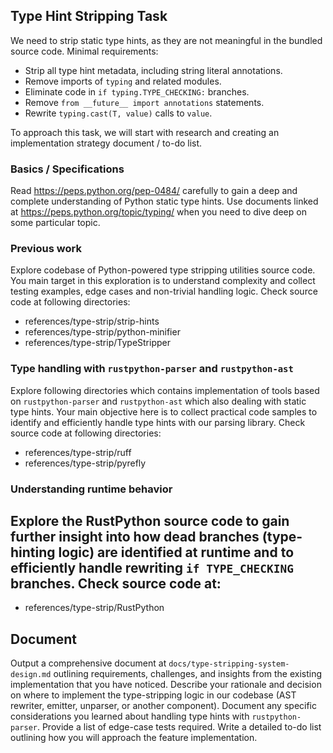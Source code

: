 ## Type Hint Stripping Task
We need to strip static type hints, as they are not meaningful in the bundled source code.
Minimal requirements:
- Strip all type hint metadata, including string literal annotations.
- Remove imports of `typing` and related modules.
- Eliminate code in `if typing.TYPE_CHECKING:` branches.
- Remove `from __future__ import annotations` statements.
- Rewrite `typing.cast(T, value)` calls to `value`.

To approach this task, we will start with research and creating an implementation strategy document / to-do list.

### Basics / Specifications

Read https://peps.python.org/pep-0484/ carefully to gain a deep and complete understanding of Python static type hints.
Use documents linked at https://peps.python.org/topic/typing/ when you need to dive deep on some particular topic.

### Previous work

Explore codebase of Python-powered type stripping utilities source code. You main target in this exploration is to understand complexity and collect testing examples, edge cases and non-trivial handling logic. Check source code at following directories:

- references/type-strip/strip-hints
- references/type-strip/python-minifier
- references/type-strip/TypeStripper

### Type handling with `rustpython-parser` and `rustpython-ast`

Explore following directories which contains implementation of tools based on `rustpython-parser` and `rustpython-ast` which also dealing with static type hints. Your main objective here is to collect practical code samples to identify and efficiently handle type hints with our parsing library. Check source code at following directories:

- references/type-strip/ruff
- references/type-strip/pyrefly

### Understanding runtime behavior

## Explore the RustPython source code to gain further insight into how dead branches (type-hinting logic) are identified at runtime and to efficiently handle rewriting `if TYPE_CHECKING` branches. Check source code at:

- references/type-strip/RustPython

## Document

Output a comprehensive document at `docs/type-stripping-system-design.md` outlining requirements, challenges, and insights from the existing implementation that you have noticed.
Describe your rationale and decision on where to implement the type-stripping logic in our codebase (AST rewriter, emitter, unparser, or another component).
Document any specific considerations you learned about handling type hints with `rustpython-parser`.
Provide a list of edge-case tests required.
Write a detailed to-do list outlining how you will approach the feature implementation.
